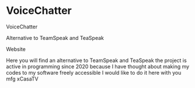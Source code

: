 # VoiceChatter
VoiceChatter

Alternative to TeamSpeak and TeaSpeak

Website


Here you will find an alternative to TeamSpeak and TeaSpeak the project is active in programming since 2020 because I have thought about making my codes to my software freely accessible I would like to do it here with you mfg xCasaTV
